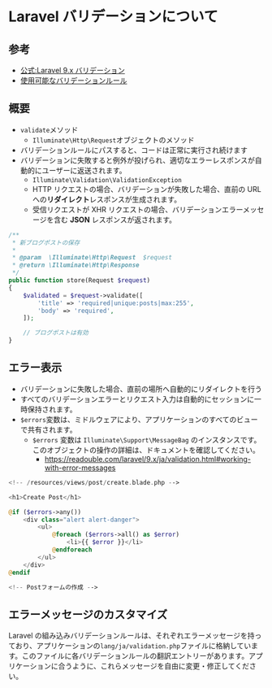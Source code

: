 # Laravel バリデーションについて

## 参考

- [公式:Laravel 9.x バリデーション](https://readouble.com/laravel/9.x/ja/validation.html)
- [使用可能なバリデーションルール](https://readouble.com/laravel/9.x/ja/validation.html#available-validation-rules)

## 概要

- `validate`メソッド
  - `Illuminate\Http\Request`オブジェクトのメソッド
- バリデーションルールにパスすると、コードは正常に実行され続けます
- バリデーションに失敗すると例外が投げられ、適切なエラーレスポンスが自動的にユーザーに返送されます。
  - `Illuminate\Validation\ValidationException`
  - HTTP リクエストの場合、バリデーションが失敗した場合、直前の URL への**リダイレクト**レスポンスが生成されます。
  - 受信リクエストが XHR リクエストの場合、バリデーションエラーメッセージを含む **JSON** レスポンスが返されます。

```php
/**
 * 新ブログポストの保存
 *
 * @param  \Illuminate\Http\Request  $request
 * @return \Illuminate\Http\Response
 */
public function store(Request $request)
{
    $validated = $request->validate([
        'title' => 'required|unique:posts|max:255',
        'body' => 'required',
    ]);

    // ブログポストは有効
}
```

## エラー表示

- バリデーションに失敗した場合、直前の場所へ自動的にリダイレクトを行う
- すべてのバリデーションエラーとリクエスト入力は自動的にセッションに一時保持されます。
- `$errors`変数は、ミドルウェアにより、アプリケーションのすべてのビューで共有されます。
  - `$errors` 変数は `Illuminate\Support\MessageBag` のインスタンスです。このオブジェクトの操作の詳細は、ドキュメントを確認してください。
    - https://readouble.com/laravel/9.x/ja/validation.html#working-with-error-messages

```php
<!-- /resources/views/post/create.blade.php -->

<h1>Create Post</h1>

@if ($errors->any())
    <div class="alert alert-danger">
        <ul>
            @foreach ($errors->all() as $error)
                <li>{{ $error }}</li>
            @endforeach
        </ul>
    </div>
@endif

<!-- Postフォームの作成 -->
```

## エラーメッセージのカスタマイズ

Laravel の組み込みバリデーションルールは、それぞれエラーメッセージを持っており、アプリケーションの`lang/ja/validation.php`ファイルに格納しています。このファイルに各バリデーションルールの翻訳エントリーがあります。アプリケーションに合うように、これらメッセージを自由に変更・修正してください。
